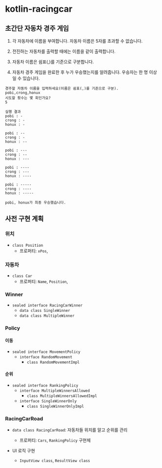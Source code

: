# kotlin-racingcar

## 초간단 자동차 경주 게임

1. 각 자동차에 이름을 부여합니다. 자동차 이름은 5자를 초과할 수 없습니다.

2. 전진하는 자동차를 출력할 때에는 이름을 같이 출력합니다.

3. 자동차 이름은 쉼표(,)를 기준으로 구분합니다.

4. 자동차 경주 게임을 완료한 후 누가 우승했는지를 알려줍니다. 우승자는 한 명 이상일 수 있습니다.

```
경주할 자동차 이름을 입력하세요(이름은 쉼표(,)를 기준으로 구분).
pobi,crong,honux
시도할 횟수는 몇 회인가요?
5

실행 결과
pobi : -
crong : -
honux : -

pobi : --
crong : -
honux : --

pobi : ---
crong : --
honux : ---

pobi : ----
crong : ---
honux : ----

pobi : -----
crong : ----
honux : -----

pobi, honux가 최종 우승했습니다.
```

## 사전 구현 계획

### 위치

- `class Position`
    - 프로퍼티: `xPos`,

### 자동차

- `class Car`
    - 프로퍼티: `Name`, `Position`,

### Winner

- `sealed interface RacingCarWinner`
    - `data class SingleWinner`
    - `data class MultipleWinner`

### Policy

#### 이동

- `sealed interface MovementPolicy`
    - `interface RandomMovement`
        - `class RandomMovementImpl`

#### 순위

- `sealed interface RankingPolicy`
    - `interface MultipleWinnersAllowed`
        - `class MultipleWinnersAllowedImpl`
    - `interface SingleWinnerOnly`
        - `class SingleWinnerOnlyImpl`

### RacingCarRoad

- `data class RacingCarRoad`: 자동차들 위치를 알고 순위를 관리
    - 프로퍼티: `Cars`, `RankingPolicy` 구현체


- UI 로직 구현
    - `InputView class`, `ResultView class`

